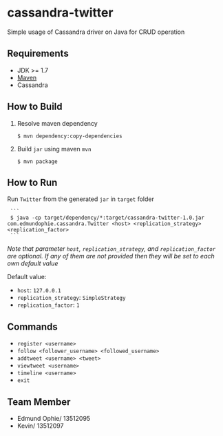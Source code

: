 # cassandra-twitter
Simple usage of Cassandra driver on Java for CRUD operation

## Requirements
 - JDK >= 1.7
 - [Maven](https://maven.apache.org/download.cgi) 
 - Cassandra

## How to Build
1. Resolve maven dependency  

	 ```
	 $ mvn dependency:copy-dependencies
	 ```
2. Build `jar` using maven `mvn`  

	 ```
	 $ mvn package
	 ```

## How to Run	 

Run `Twitter` from the generated `jar` in `target` folder  

	 ```
	 $ java -cp target/dependency/*:target/cassandra-twitter-1.0.jar com.edmundophie.cassandra.Twitter <host> <replication_strategy> <replication_factor>
	 ```
	 
*Note that parameter `host`, `replication_strategy`, and `replication_factor` are optional. If any of them are not provided then they will be set to each own default value*

Default value:
- `host`: `127.0.0.1`
- `replication_strategy`: `SimpleStrategy`
- `replication_factor`: `1`

## Commands
- `register <username>`
- `follow <follower_username> <followed_username>`
- `addtweet <username> <tweet>`
- `viewtweet <username>`
- `timeline <username>`
- `exit`

## Team Member
- Edmund Ophie/ 13512095
- Kevin/ 13512097
